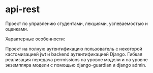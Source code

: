 # api-rest
Проект по управлению студентами, лекциями, успеваемостью и оценками.

Характерные особенности:

Проект на полную аутентификацию пользователь с некоторой кастомизацией jwt и backend аутентификацией Django. Гибкая реализация передача permissions на уровне модели и на уровне экземпляра модели с помощью django-guardian и django admin.
